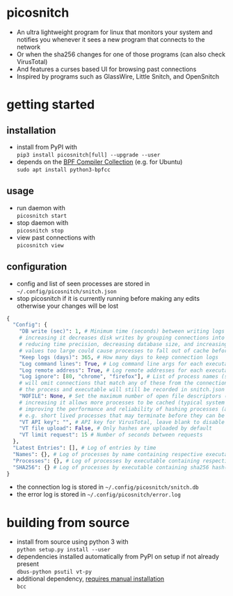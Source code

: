 # picosnitch
- An ultra lightweight program for linux that monitors your system and notifies you whenever it sees a new program that connects to the network
- Or when the sha256 changes for one of those programs (can also check VirusTotal)
- And features a curses based UI for browsing past connections
- Inspired by programs such as GlassWire, Little Snitch, and OpenSnitch
# getting started
## installation
- install from PyPI with  
`pip3 install picosnitch[full] --upgrade --user`
- depends on the [BPF Compiler Collection](https://github.com/iovisor/bcc/blob/master/INSTALL.md) (e.g. for Ubuntu)  
`sudo apt install python3-bpfcc`
## usage
- run daemon with  
`picosnitch start`
- stop daemon with  
`picosnitch stop`
- view past connections with  
`picosnitch view`
## configuration
- config and list of seen processes are stored in `~/.config/picosnitch/snitch.json`
- stop picosnitch if it is currently running before making any edits otherwise your changes will be lost
```python
{
  "Config": {
    "DB write (sec)": 1, # Minimum time (seconds) between writing logs to snitch.db
    # increasing it decreases disk writes by grouping connections into larger time buckets
    # reducing time precision, decreasing database size, and increasing hash latency
    # values too large could cause processes to fall out of cache before hashing, see NOFILE
    "Keep logs (days)": 365, # How many days to keep connection logs
    "Log command lines": True, # Log command line args for each executable
    "Log remote address": True, # Log remote addresses for each executable
    "Log ignore": [80, "chrome", "firefox"], # List of process names (str) or ports (int)
    # will omit connections that match any of these from the connection log (snitch.db)
    # the process and executable will still be recorded in snitch.json
    "NOFILE": None, # Set the maximum number of open file descriptors (int)
    # increasing it allows more processes to be cached (typical system default is 1024)
    # improving the performance and reliability of hashing processes (also caches hash)
    # e.g. short lived processes that may terminate before they can be hashed will live in cache
    "VT API key": "", # API key for VirusTotal, leave blank to disable
    "VT file upload": False, # Only hashes are uploaded by default
    "VT limit request": 15 # Number of seconds between requests
  },
  "Latest Entries": [], # Log of entries by time
  "Names": {}, # Log of processes by name containing respective executable(s)
  "Processes": {}, # Log of processes by executable containing respective name(s)
  "SHA256": {} # Log of processes by executable containing sha256 hash(es) and VirusTotal results
}
```
- the connection log is stored in `~/.config/picosnitch/snitch.db`
- the error log is stored in `~/.config/picosnitch/error.log`
# building from source
- install from source using python 3 with  
`python setup.py install --user`
- dependencies installed automatically from PyPI on setup if not already present  
`dbus-python psutil vt-py`
- additional dependency, [requires manual installation](https://github.com/iovisor/bcc/blob/master/INSTALL.md)  
`bcc`
